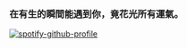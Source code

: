 ### 在有生的瞬間能遇到你，竟花光所有運氣。
[![spotify-github-profile](https://spotify-github-profile.vercel.app/api/view?uid=31kjvw6aoj5fcjq44apam7ujgvfi&cover_image=true&theme=default&show_offline=false&background_color=121212&interchange=true)](https://github.com/kittinan/spotify-github-profile)

<!--
**River2000i/River2000i** is a ✨ _special_ ✨ repository because its `README.md` (this file) appears on your GitHub profile.

Here are some ideas to get you started:

- 🔭 I’m currently working on ...
- 🌱 I’m currently learning ...
- 👯 I’m looking to collaborate on ...
- 🤔 I’m looking for help with ...
- 💬 Ask me about ...
- 📫 How to reach me: ...
- 😄 Pronouns: ...
- ⚡ Fun fact: ...
-->
